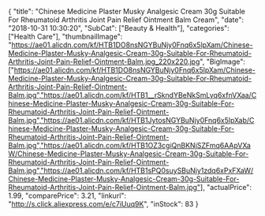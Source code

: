 {
	"title": "Chinese Medicine Plaster Musky Analgesic Cream 30g Suitable For Rheumatoid Arthritis Joint Pain Relief Ointment Balm Cream",
	"date": "2018-10-31 10:30:20",
	"SubCat": ["Beauty & Health"],
	"categories": ["Health Care"],
	"thumbnailImage": "https://ae01.alicdn.com/kf/HTB1DO8nsNGYBuNjy0Fnq6x5lpXam/Chinese-Medicine-Plaster-Musky-Analgesic-Cream-30g-Suitable-For-Rheumatoid-Arthritis-Joint-Pain-Relief-Ointment-Balm.jpg_220x220.jpg",
	"BigImage": ["https://ae01.alicdn.com/kf/HTB1DO8nsNGYBuNjy0Fnq6x5lpXam/Chinese-Medicine-Plaster-Musky-Analgesic-Cream-30g-Suitable-For-Rheumatoid-Arthritis-Joint-Pain-Relief-Ointment-Balm.jpg","https://ae01.alicdn.com/kf/HTB1__rSkndYBeNkSmLyq6xfnVXaa/Chinese-Medicine-Plaster-Musky-Analgesic-Cream-30g-Suitable-For-Rheumatoid-Arthritis-Joint-Pain-Relief-Ointment-Balm.jpg","https://ae01.alicdn.com/kf/HTB1JytosNGYBuNjy0Fnq6x5lpXab/Chinese-Medicine-Plaster-Musky-Analgesic-Cream-30g-Suitable-For-Rheumatoid-Arthritis-Joint-Pain-Relief-Ointment-Balm.jpg","https://ae01.alicdn.com/kf/HTB1OZ3cgiQnBKNjSZFmq6AApVXaW/Chinese-Medicine-Plaster-Musky-Analgesic-Cream-30g-Suitable-For-Rheumatoid-Arthritis-Joint-Pain-Relief-Ointment-Balm.jpg","https://ae01.alicdn.com/kf/HTB1sPQ0suySBuNjy1zdq6xPxFXaW/Chinese-Medicine-Plaster-Musky-Analgesic-Cream-30g-Suitable-For-Rheumatoid-Arthritis-Joint-Pain-Relief-Ointment-Balm.jpg"],
	"actualPrice": 1.99,
	"comparePrice": 3.21,
	"linkurl": "http://s.click.aliexpress.com/e/c7iUuq9K",
	"inStock": 83
}
